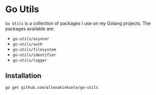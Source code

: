 # Go Utils

`Go Utils` is a collection of packages I use on my Golang projects. The packages available are:

* `go-utils/asyncer`
* `go-utils/auth`
* `go-utils/filesystem`
* `go-utils/identifier`
* `go-utils/logger`

## Installation
```
go get github.com/allenakinkunle/go-utils
```